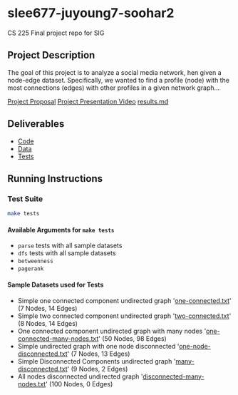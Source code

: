 # slee677-juyoung7-soohar2
CS 225 Final project repo for SIG

## Project Description
The goal of this project is to analyze a social media network, hen given a node-edge dataset. Specifically, we wanted to find a profile (node) with the most connections (edges) with other profiles in a given network graph...

[Project Proposal](https://github-dev.cs.illinois.edu/cs225-sp22/slee677-juyoung7-soohar2)
[Project Presentation Video](https://github-dev.cs.illinois.edu/cs225-sp22/slee677-juyoung7-soohar2)
[results.md](https://github-dev.cs.illinois.edu/cs225-sp22/slee677-juyoung7-soohar2)

## Deliverables 
- [Code](https://github-dev.cs.illinois.edu/cs225-sp22/slee677-juyoung7-soohar2/tree/main/src)
- [Data](https://github-dev.cs.illinois.edu/cs225-sp22/slee677-juyoung7-soohar2/blob/main/dataset)
- [Tests](https://github-dev.cs.illinois.edu/cs225-sp22/slee677-juyoung7-soohar2/tree/main/tests)

## Running Instructions 
### Test Suite
```bash
make tests
```
#### Available Arguments for `make tests`
- `parse` tests with all sample datasets
- `dfs` tests with all sample datasets
- `betweenness`
- `pagerank`

#### Sample Datasets used for Tests
- Simple one connected component undirected graph '[one-connected.txt](dataset/sample-data/one-connected.txt)' (7 Nodes, 14 Edges)
- Simple two connected component undirected graph '[two-connected.txt](dataset/sample-data/two-connected.txt)' (8 Nodes, 14 Edges)
- One connected component undirected graph with many nodes '[one-connected-many-nodes.txt](dataset/sample-data/one-connected-many-nodes.txt)' (50 Nodes, 98 Edges)
- Simple undirected graph with one node disconnected '[one-node-disconnected.txt](dataset/sample-data/one-node-disconnected.txt)' (7 Nodes, 13 Edges)
- Simple Disconnected Components undirected graph '[many-disconnected.txt](dataset/sample-data/many-disconnected.txt)' (9 Nodes, 2 Edges)
- All nodes disconnected undirected graph '[disconnected-many-nodes.txt](dataset/sample-data/disconnected-many-nodes.txt)' (100 Nodes, 0 Edges)

